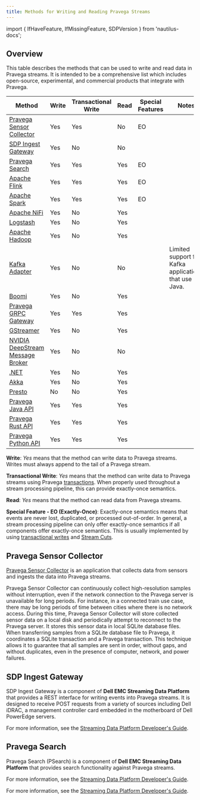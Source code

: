 ```yaml
---
title: Methods for Writing and Reading Pravega Streams
---
```


import { IfHaveFeature, IfMissingFeature, SDPVersion } from 'nautilus-docs';

## Overview

This table describes the methods that can be used to write and read data in Pravega streams. It is intended to be a comprehensive list which includes open-source, experimental, and commercial products that integrate with Pravega.

Method                                                                                | Write | Transactional Write | Read | Special Features | Notes
--------------------------------------------------------------------------------------|-------|---------------------|------|------------------|------------------------------------------------------
[Pravega Sensor Collector](#pravega-sensor-collector)                                 | Yes   | Yes                 | No   | EO               |
[SDP Ingest Gateway](#sdp-ingest-gateway)                                             | Yes   | No                  | No   |                  |
[Pravega Search](#pravega-search)                                                     | Yes   | Yes                 | Yes  | EO               |
[Apache Flink](../flink-connectors/overview.md)                                          | Yes   | Yes                 | Yes  | EO               |
[Apache Spark](../spark-connectors/overview.md)                                          | Yes   | Yes                 | Yes  | EO               |
[Apache NiFi](https://github.com/pravega/nifi-pravega)                                | Yes   | No                  | Yes  |                  |
[Logstash](https://github.com/pravega?q=logstash)                                     | Yes   | No                  | Yes  |                  |
[Apache Hadoop](https://github.com/pravega/hadoop-connectors)                         | Yes   | No                  | Yes  |                  |
[Kafka Adapter](https://github.com/pravega/kafka-adapter)                             | Yes   | No                  | No   |                  | Limited support for Kafka applications that use Java.
[Boomi](https://github.com/pravega/boomi-connector)                                   | Yes   | No                  | Yes  |                  |
[Pravega GRPC Gateway](https://github.com/pravega/pravega-grpc-gateway)               | Yes   | Yes                 | Yes  |                  |
[GStreamer](https://github.com/pravega/gstreamer-pravega)                             | Yes   | No                  | Yes  |                  |
[NVIDIA DeepStream Message Broker](https://github.com/pravega/gstreamer-pravega)      | Yes   | No                  | No   |                  |
[.NET](https://github.com/rofr/pravega-sharp)                                         | Yes   | No                  | Yes  |                  |
[Akka](https://doc.akka.io/docs/alpakka/current/pravega.html)                         | Yes   | No                  | Yes  |                  |
[Presto](https://github.com/pravega/presto-connector)                                 | No    | No                  | Yes  |                  |
[Pravega Java API](javadoc)                                                           | Yes   | Yes                 | Yes  |                  |
[Pravega Rust API](https://pravega.github.io/pravega-client-rust/)                    | Yes   | Yes                 | Yes  |                  |
[Pravega Python API](https://pravega.github.io/pravega-client-rust/Python/index.html) | Yes   | Yes                 | Yes  |                  |

**Write**: *Yes* means that the method can write data to Pravega streams. Writes must always append to the tail of a Pravega stream.

**Transactional Write**: *Yes* means that the method can write data to Pravega streams using Pravega [transactions](transactions.md). When properly used throughout a stream processing pipeline, this can provide exactly-once semantics.

**Read**: *Yes* means that the method can read data from Pravega streams.

**Special Feature - EO (Exactly-Once)**: Exactly-once semantics means that events are never lost, duplicated, or processed out-of-order. In general, a stream processing pipeline can only offer exactly-once semantics if all components offer exactly-once semantics. This is usually implemented by using [transactional writes](transactions.md) and [Stream Cuts](streamcuts.md).

## Pravega Sensor Collector

[Pravega Sensor Collector](https://github.com/pravega/pravega-sensor-collector) is an application that collects data from sensors and ingests the data into Pravega streams.

Pravega Sensor Collector can continuously collect high-resolution samples without interruption, even if the network connection to the Pravega server is unavailable for long periods. For instance, in a connected train use case, there may be long periods of time between cities where there is no network access. During this time, Pravega Sensor Collector will store collected sensor data on a local disk and periodically attempt to reconnect to the Pravega server. It stores this sensor data in local SQLite database files. When transferring samples from a SQLite database file to Pravega, it coordinates a SQLite transaction and a Pravega transaction. This technique allows it to guarantee that all samples are sent in order, without gaps, and without duplicates, even in the presence of computer, network, and power failures.

## SDP Ingest Gateway

SDP Ingest Gateway is a component of **Dell EMC Streaming Data Platform** that provides a REST interface for writing events into Pravega streams. It is designed to receive POST requests from a variety of sources including Dell iDRAC, a management controller card embedded in the motherboard of Dell PowerEdge servers.

For more information, see the [Streaming Data Platform Developer's Guide](https://dl.dell.com/content/docu96951_Streaming_Data_Platform_Developers_Guide.pdf).

## Pravega Search

Pravega Search (PSearch) is a component of **Dell EMC Streaming Data Platform** that provides search functionality against Pravega streams.

<IfMissingFeature feature="nautilus">

For more information, see the [Streaming Data Platform Developer's Guide](https://dl.dell.com/content/docu96951_Streaming_Data_Platform_Developers_Guide.pdf).

</IfMissingFeature>
<IfHaveFeature feature="nautilus">

For more information, see the [Streaming Data Platform Developer's Guide](../sdp/developer-guide/guide#working-with-pravega-search-psearch).

</IfHaveFeature>
